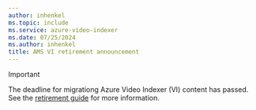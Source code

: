 ```yaml
---
author: inhenkel
ms.topic: include 
ms.service: azure-video-indexer
ms.date: 07/25/2024
ms.author: inhenkel
title: AMS VI retirement announcement
---
```


> [!IMPORTANT]
> The deadline for migrationg Azure Video Indexer (VI) content has passed. See the [retirement guide](../retirement/azure-video-indexer-ams-retirement-guide.md) for more information.
